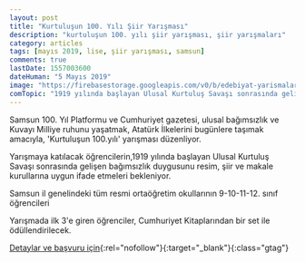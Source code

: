 ```yaml
---
layout: post
title: "Kurtuluşun 100. Yılı Şiir Yarışması"
description: "kurtuluşun 100. yılı şiir yarışması, şiir yarışmaları"
category: articles
tags: [mayıs 2019, lise, şiir yarışması, samsun]
comments: true
lastDate: 1557003600
dateHuman: "5 Mayıs 2019"
image: "https://firebasestorage.googleapis.com/v0/b/edebiyat-yarismalari.appspot.com/o/kurtulus-siir-yarismasi.jpg?alt=media&token=ce7ae8a7-0b98-4c09-8fd0-fe5aa34f798a"
comTopic: "1919 yılında başlayan Ulusal Kurtuluş Savaşı sonrasında gelişen bağımsızlık duygusu"
---
```


Samsun 100. Yıl Platformu ve Cumhuriyet gazetesi, ulusal bağımsızlık ve Kuvayı Milliye ruhunu yaşatmak, Atatürk İlkelerini bugünlere taşımak amacıyla, 'Kurtuluşun 100.yılı' yarışması düzenliyor.

Yarışmaya katılacak öğrencilerin,1919 yılında başlayan Ulusal Kurtuluş Savaşı sonrasında gelişen bağımsızlık duygusunu resim, şiir ve makale kurullarına uygun ifade etmeleri bekleniyor.

Samsun il genelindeki tüm resmi ortaöğretim okullarının 9-10-11-12. sınıf öğrencileri

Yarışmada ilk 3'e giren öğrenciler, Cumhuriyet Kitaplarından bir set ile ödüllendirilecek.

[Detaylar ve başvuru için](http://www.cumhuriyet.com.tr/haber/kultur-sanat/1303328/_Kurtulusun_100.yili__yarismasi_icin_basvurular_basliyor.html?utm_source=edebiyatyarismalari.com&utm_medium=affiliate&utm_campaign=cpc){:rel="nofollow"}{:target="_blank"}{:class="gtag"}
